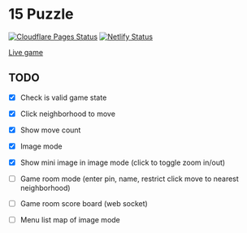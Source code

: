 # 15 Puzzle

[![Cloudflare Pages Status](https://img.shields.io/github/checks-status/dangdungcntt/15-puzzle/master?label=Cloudflare%20Pages&style=flat-square)](https://15-puzzle.nddapp.com)
[![Netlify Status](https://api.netlify.com/api/v1/badges/bd61d7da-7ecf-42d3-bb1a-9f189a2d77ab/deploy-status)](https://nddapp-15-puzzle.netlify.app)

[Live game](https://15-puzzle.nddapp.com/)

## TODO

- [x] Check is valid game state
- [x] Click neighborhood to move
- [x] Show move count
- [x] Image mode
- [x] Show mini image in image mode (click to toggle zoom in/out)
- [ ] Game room mode (enter pin, name, restrict click move to nearest neighborhood)
- [ ] Game room score board (web socket)
- [ ] Menu list map of image mode

